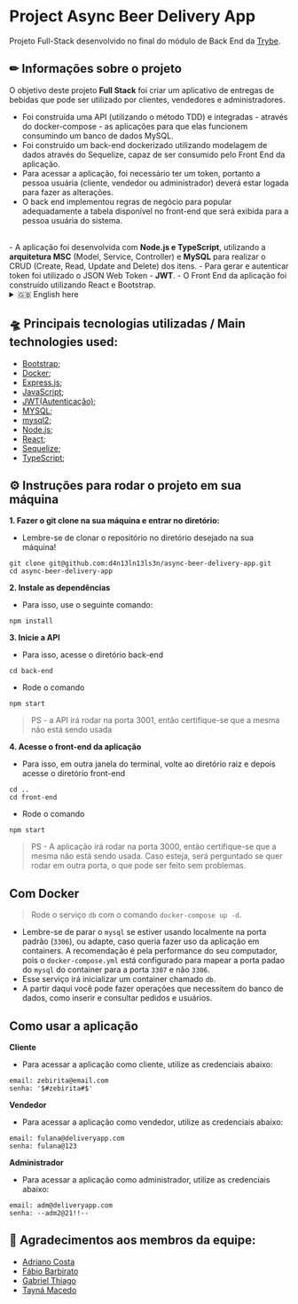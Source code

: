 # Project Async Beer Delivery App
Projeto Full-Stack desenvolvido no final do módulo de Back End da [Trybe](https://www.betrybe.com/). 

## ✏ Informações sobre o projeto
O objetivo deste projeto <strong>Full Stack</strong> foi criar um aplicativo de entregas de bebidas que pode ser utilizado por clientes, vendedores e administradores.
- Foi construída uma API (utilizando o método TDD) e integradas - através do docker-compose - as aplicações para que elas funcionem consumindo um banco de dados MySQL.
- Foi construído um back-end dockerizado utilizando modelagem de dados através do Sequelize, capaz de ser consumido pelo Front End da aplicação.
- Para acessar a aplicação, foi necessário ter um token, portanto a pessoa usuária (cliente, vendedor ou administrador) deverá estar logada para fazer as alterações. 
- O back end implementou regras de negócio para popular adequadamente a tabela disponível no front-end que será exibida para a pessoa usuária do sistema.
</br>
- A aplicação foi desenvolvida com <strong>Node.js e TypeScript</strong>, utilizando a <strong>arquitetura MSC</strong> (Model, Service, Controller) e <strong>MySQL</strong> para realizar o CRUD (Create, Read, Update and Delete) dos itens.
- Para gerar e autenticar token foi utilizado o JSON Web Token - <strong>JWT</strong>.
- O Front End da aplicação foi construído utilizando React e Bootstrap.

 <details>
 <summary> 🇬🇧 English here</summary>
 ✏ Information about the project</br>
 The goal of this full-stack project was to create a beverage delivery app that can be used by customers, salespeople and the website administrator. </br>
  - An API was built (using Test-driven Development - TDD) and integrated - through docker-compose - so as to work consuming data from a MySQL database.</br>
  - A dockerized back end was built using data modeling through Sequelize, able to be consumed by the Front End of the application.</br>
  - To access the application, it is necessary to have a token, therefore the user(customer, salesperson or admin) must be logged in order to make any changes.</br>
  - The back end implemented business rules to adequately populate the table available in the Front End, which is displayed to the user accessing the system.</br>
 </br>
 - The application was developed with <strong>Node.js and Typescript</strong>, using <strong>MSC architecture</strong> (Model, Service and Controller) and <strong>MySQL</strong> to perform CRUD (Create, Read, Update and Delete) operations.</br>
 - To generate and authenticate tokens, we used the library JSON Web Token - <strong>JWT</strong>.
 </details>
 
## 🛸 Principais tecnologias utilizadas / Main technologies used: 
- [Bootstrap](https://https://getbootstrap.com/);
- [Docker](https://www.docker.com/);
- [Express.js](https://expressjs.com/);
- [JavaScript](https://developer.mozilla.org/pt-BR/docs/Web/JavaScript);
- [JWT(Autenticação)](https://jwt.io/);
- [MYSQL](https://www.mysql.com/);
- [mysql2](https://www.npmjs.com/package/mysql2);
- [Node.js](https://nodejs.org/en/);
- [React](https://https://reactjs.org/);
- [Sequelize](https://sequelize.org/);
- [TypeScript](https://www.typescriptlang.org/);

## ⚙ Instruções para rodar o projeto em sua máquina

<strong>1. Fazer o git clone na sua máquina e entrar no diretório:</strong>
 - Lembre-se de clonar o repositório no diretório desejado na sua máquina!
 ```
 git clone git@github.com:d4n13ln13ls3n/async-beer-delivery-app.git
 cd async-beer-delivery-app
 ```
 
 <strong>2. Instale as dependências</strong>

  - Para isso, use o seguinte comando: 
  ```
  npm install
  ```
  
 <strong>3. Inicie a API</strong>
 
  - Para isso, acesse o diretório back-end
  ```
  cd back-end
  ```
  
  - Rode o comando
  ```
  npm start
  ```
  
  > PS - a API irá rodar na porta 3001, então certifique-se que a mesma não está sendo usada
  
  <strong>4. Acesse o front-end da aplicação</strong>
 
  - Para isso, em outra janela do terminal, volte ao diretório raiz e depois acesse o diretório front-end
  ```
  cd ..
  cd front-end
  ```
  
  - Rode o comando
  ```
  npm start
  ```
  > PS - A aplicação irá rodar na porta 3000, então certifique-se que a mesma não está sendo usada. Caso esteja, será perguntado se quer rodar em outra porta, o que pode ser feito sem problemas.
  
  ## Com Docker

  > Rode o serviço `db` com o comando `docker-compose up -d`.
  - Lembre-se de parar o `mysql` se estiver usando localmente na porta padrão (`3306`), ou adapte, caso queria fazer uso da aplicação em containers. A recomendação é pela performance do seu computador, pois o `docker-compose.yml` está configurado para mapear a porta padao do `mysql` do container para a porta `3307` e não `3306`. 
  - Esse serviço irá inicializar um container chamado `db`.
  - A partir daqui você pode fazer operações que necessitem do banco de dados, como inserir e consultar pedidos e usuários.
  
  ## Como usar a aplicação
  <strong>Cliente</strong>
  - Para acessar a aplicação como cliente, utilize as credenciais abaixo:
  ```
  email: zebirita@email.com
  senha: '$#zebirita#$'
  ```
  
  <strong>Vendedor</strong>
  - Para acessar a aplicação como vendedor, utilize as credenciais abaixo:
  ```
  email: fulana@deliveryapp.com
  senha: fulana@123
  ```

  <strong>Administrador</strong>
  - Para acessar a aplicação como administrador, utilize as credenciais abaixo:
  ```
  email: adm@deliveryapp.com
  senha: --adm2@21!!--
  ```
  
  ## :clap: Agradecimentos aos membros da equipe:
  
  - [Adriano Costa](https://github.com/adfcosta)
  - [Fábio Barbirato](https://github.com/FabioBarbirato)
  - [Gabriel Thiago](https://github.com/oGabrielDev)
  - [Tayná Macedo](https://github.com/Tayna-Silva-Macedo)
